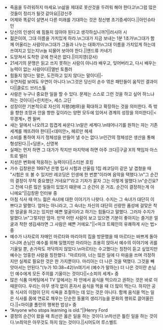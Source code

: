 - 죽음을 두려워하지 마세요.\n삶을 제대로 못산것을 두려워 해야 한다고\n그럼 많은것들이 정리가 될것 같아요||강신주
- 어제와 똑같이 살면서 다른 미래를 기대하는 것은 정신병 초기증세이다.||아인슈타인
- 당신의 인생이 왜 힘들지 않아야 된다고 생각하십니까?||러시아 시
- 젊은이여, 그대 이름을 가치있게 하라.\n그대가 지금 보내는 1분 1초가\n그대가 함께 어울리는 사람이\n그대가 그들과 나누는 대화가\n그대 이름을 가치있게 하는데 쓰여지고 있는지\n늘 되물어 보아야 한다.||앤드류 카네기
- 도망쳐서 도착한 곳에 천국은 없다.||이지영(강사)
- 21세기의 문맹은 읽고 쓰지 못하는 사람이 아니라 배우고, 잊어버리고, 다시 배우는 능력이 없는 사람이다||앨빈 토플러
- 힘들지 않다는 말은, 도전하고 있지 않다는 말이다||-
- 우연처럼 보여도 우연이 아니다.\n그것은 당신이 손수 엮은 패턴들이 움직인 결과이다||클로드 브리스톨
- 사람은 누구나 중요한 일을 할 수 있다. 문제는 스스로 그런 것을 하고 싶어 하느냐 하는 것이다||<린치핀>, 세스 고딘
- 성장이란 기본적으로 자신의 지평(地坪)을 확대하고 확장하는 것을 의미한다. 즉 밖을 향한 조망과 안을 향한 깊이라는 양편 모두에 있어서 경계의 성장을 의미한다||<무경계>, 켄 윌버
- 새는 알에서 나오려고 힙겹게 싸운다.\n알은 세계다.\n태어나기를 원하는 자는 기존세계를 깨뜨려야 한다||<데미안>, 헤르만 헤세
- 소비를 통하여 자기 정체성을 만들어 낼 수는 없다.\n인간의 정체성은 생산을 통해 형성된다.||<담론>, 신영복
- 실패는 먼저 하면 그 대가가 작지만 마지막에 하면 아주 크다||구글 X의 책임자 아스트로 텔러
- 지성은 변화에 적응하는 능력이다||스티븐 호킹
- 가수 김창완은 1997년 은행 입사 시험과 산울림 1집 레코딩이 같은 날 겹쳤을 때 "시험은 또 볼 수 있지만 레코딩은 인생에 한 번뿐"이라며 음악을 택했다.\n"그 순간의 결정이 무척 중요했던 거네요?"라고 기자가 묻자 그는 이렇게 말했다.\n"순긴요? 그 전에 다른 많은 일들이 있었기 떄문에 그 순간이 온 거죠. 순간이 결정하는게 아니에요"||김창환 인터뷰 중
- 아침 식사 때 어느 젊은 숙녀에 대한 이야기가 나왓다. 수지는 그 숙녀가 대단히 이쁘다고 말했다. 엄마는 아니라고, 그 숙녀는 자신의 대단히 선량한 품성에 걸맞은 착한 얼굴을 하고는 있지만 예쁜 얼굴이라고 하기는 힘들다고 말했다. 그러자 수지가 말했다.\n"그렇지만 엄마. 만약 어떤 사람이 보고 있으면 기분이 좋아지는 즐거운 얼굴과 착한 생김새라면 그 사람은 예쁜 거에요."||<마크 트웨인의 유쾌하게 사는 법> 중
- 예수가 나자로의 자매인 마르타와 마리아의 집을 방문했을 때 마르타는 바쁘게 돌아다니며 손님인 예수를 위해 일했지만 마리아는 조용히 앉아서 예수의 이야기에 귀를 기울일 뿐, 손가락도 까닥하지 않았다.\n마르타는 수고했다는 칭찬이 듣고 싶었지만 예수는 엉뚱한 사람을 칭찬했다. "마르타야, 너는 많은 일에 다 마음을 쓰며 걱정하지만 실제로 필요한 것은 한 가지뿐이다. 마리아는 더 나은 것을 택했다. 그것을 빼앗아서는 안된다."(누가 10:38~42)\n여기서 (예수가 말하는) 더 나은 것이란 손님인 예수에게 모든 주의를 기울이는 것이다||<소피의 세계> 중
- 많은 식품 마케팅에서 TV 앞에서는 차 안에서 음식을 먹으라고 권하는 것은 바로 이 때문이다. 우리는 아무 생각 없이 혼자서 음식을 먹을 때 더 많이 먹는다. 하지만 공동 식사의 이점이 단지 식욕을 조절하는 데 있는 것은 아니다. 함께 음식을 먹는 일은 식사를 몸에 연료로 채우는 단순한 동물의 생리기능을 문화의 행위로 끌어올린다.||<마이클 폴란의 행복한 밥상> 중
- “Anyone who stops learning is old.”||Henry Ford
- 결정의 순간이 왔을 때 최선은 옳은 일을 하는 것이다.\n차선은 틀린 일을 하는 것이다.\n최악은 아무것도 하지 않는 것이다.||시어도어 루스벨트